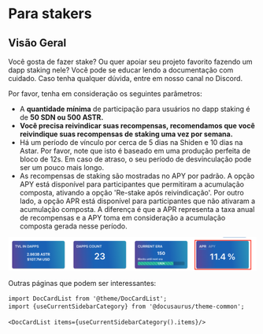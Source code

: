 # Para stakers

## Visão Geral

Você gosta de fazer stake? Ou quer apoiar seu projeto favorito fazendo um dapp staking nele? Você pode se educar lendo a documentação com cuidado. Caso tenha qualquer dúvida, entre em nosso canal no Discord.

Por favor, tenha em consideração os seguintes parâmetros:

- A **quantidade mínima** de participação para usuários no dapp staking é de **50 SDN ou 500 ASTR.**
- **Você precisa reivindicar suas recompensas, recomendamos que você reivindique suas recompensas de staking uma vez por semana.**
- Há um período de vínculo por cerca de 5 dias na Shiden e 10 dias na Astar. Por favor, note que isto é baseado em uma produção perfeita de bloco de 12s. Em caso de atraso, o seu período de desvinculação pode ser um pouco mais longo.
- As recompensas de staking são mostradas no APY por padrão. A opção APY está disponível para participantes que permitiram a acumulação composta, ativando a opção 'Re-stake após reivindicação'. Por outro lado, a opção APR está disponível para participantes que não ativaram a acumulação composta. A diferença é que a APR representa a taxa anual de recompensas e a APY toma em consideração a acumulação composta gerada nesse período.

![12](img/12.png)

Outras páginas que podem ser interessantes:

```mdx-code-block
import DocCardList from '@theme/DocCardList';
import {useCurrentSidebarCategory} from '@docusaurus/theme-common';

<DocCardList items={useCurrentSidebarCategory().items}/>
```
